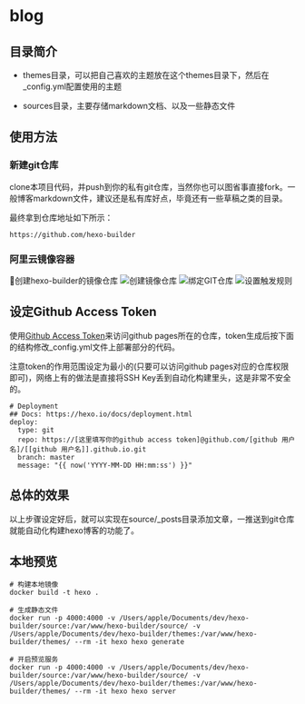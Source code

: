 # blog

## 目录简介

- themes目录，可以把自己喜欢的主题放在这个themes目录下，然后在_config.yml配置使用的主题

- sources目录，主要存储markdown文档、以及一些静态文件

## 使用方法
### 新建git仓库
clone本项目代码，并push到你的私有git仓库，当然你也可以图省事直接fork。一般博客markdown文件，建议还是私有库好点，毕竟还有一些草稿之类的目录。

最终拿到仓库地址如下所示：
```
https://github.com/hexo-builder
```

### 阿里云镜像容器

创建hexo-builder的镜像仓库
![创建镜像仓库](http://github.com/h1ac0k/hexo-builder/raw/master/doc/1.png)
![绑定GIT仓库](http://github.com/h1ac0k/hexo-builder/raw/master/doc/2.png)
![设置触发规则](http://github.com/h1ac0k/hexo-builder/raw/master/doc/3.png)

## 设定Github Access Token

使用[Github Access Token](https://github.com/settings/tokens)来访问github pages所在的仓库，token生成后按下面的结构修改_config.yml文件上部署部分的代码。

注意token的作用范围设定为最小的(只要可以访问github pages对应的仓库权限即可)，网络上有的做法是直接将SSH Key丢到自动化构建里头，这是非常不安全的。

```
# Deployment
## Docs: https://hexo.io/docs/deployment.html
deploy:
  type: git
  repo: https://[这里填写你的github access token]@github.com/[github 用户名]/[[github 用户名]].github.io.git
  branch: master
  message: "{{ now('YYYY-MM-DD HH:mm:ss') }}"
```

## 总体的效果
以上步骤设定好后，就可以实现在source/_posts目录添加文章，一推送到git仓库就能自动化构建hexo博客的功能了。

## 本地预览
```
# 构建本地镜像
docker build -t hexo .

# 生成静态文件
docker run -p 4000:4000 -v /Users/apple/Documents/dev/hexo-builder/source:/var/www/hexo-builder/source/ -v /Users/apple/Documents/dev/hexo-builder/themes:/var/www/hexo-builder/themes/ --rm -it hexo hexo generate

# 开启预览服务
docker run -p 4000:4000 -v /Users/apple/Documents/dev/hexo-builder/source:/var/www/hexo-builder/source/ -v /Users/apple/Documents/dev/hexo-builder/themes:/var/www/hexo-builder/themes/ --rm -it hexo hexo server
```